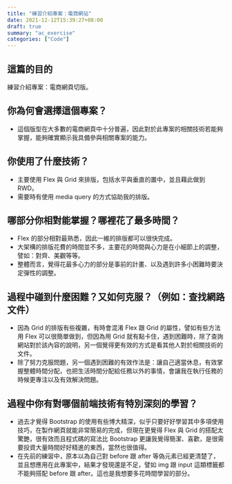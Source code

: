 ```yaml
---
title: "練習介紹專案：電商網站"
date: 2021-12-12T15:39:27+08:00
draft: true
summary: "ac_exercise"
categories: ["Code"]
---
```


## 這篇的目的

練習介紹專案：電商網頁切版。

## 你為何會選擇這個專案？

- 這個版型在大多數的電商網頁中十分普遍，因此對於此專案的相關技術若能夠掌握，能夠確實顯示我具備參與相關專案的能力。

## 你使用了什麼技術？

- 主要使用 Flex 與 Grid 來排版，包括水平與垂直的置中，並且藉此做到 RWD。
- 需要時有使用 media query 的方式協助我的排版。

## 哪部分你相對能掌握？哪裡花了最多時間？

- Flex 的部分相對最熟悉，因此一維的排版都可以很快完成。
- 大架構的排版花費的時間並不多，主要花的時間與心力是在小細節上的調整，譬如：對齊、美觀等等。
- 整體而言，覺得花最多心力的部分是事前的計畫、以及遇到許多小困難時要決定彈性的調整。

## 過程中碰到什麼困難？又如何克服？（例如：查找網路文件）

- 因為 Grid 的排版有些複雜，有時會混淆 Flex 跟 Grid 的屬性，譬如有些方法用 Flex 可以很簡單做到，但因為用 Grid 就有點卡住，遇到困難時，除了查詢網站對於該內容的說明，另一個覺得更有效的方式是看其他人對於相關技術的文件。
- 除了努力克服問題，另一個遇到困難的有效作法是：讓自己適當休息，有效掌握整體時間分配，也把生活時間分配給任務以外的事情，會讓我在執行任務的時候更專注以及有效解決問題。

## 過程中你有對哪個前端技術有特別深刻的學習？

- 過去才覺得 Bootstrap 的使用有些博大精深，似乎只要好好學習其中多項使用技巧，在製作網頁就能非常簡易的完成，但現在更覺得 Flex 與 Grid 的搭配太驚艷，很有效而且程式碼的寫法比 Bootstrap 更讓我覺得簡潔、喜歡，是很需要投資大量時間好好精進的東西，當然也很值得。
- 在先前的練習中，原本以為自己對 before 跟 after 等偽元素已經更清楚了，並且想應用在此專案中，結果才發現還是不足，譬如 img 跟 input 這類標籤都不能夠搭配 before 跟 after。這也是我想要多花時間學習的部分。

